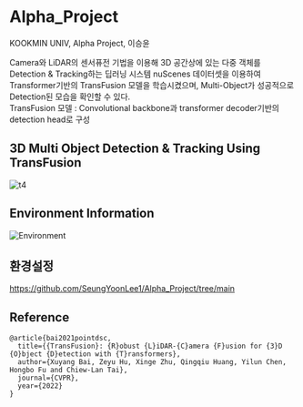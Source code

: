 # Alpha_Project
KOOKMIN UNIV, Alpha Project, 이승윤

Camera와 LiDAR의 센서퓨전 기법을 이용해 3D 공간상에 있는 다중 객체를 Detection & Tracking하는 딥러닝 시스템
nuScenes 데이터셋을 이용하여 Transformer기반의 TransFusion 모델을 학습시켰으며, Multi-Object가 성공적으로 Detection된 모습을 확인할 수 있다. <br>
TransFusion 모델 : Convolutional backbone과 transformer decoder기반의 detection head로 구성

## 3D Multi Object Detection & Tracking Using TransFusion
![t4](https://user-images.githubusercontent.com/69844293/174959258-7c6e7195-baf0-4aec-9470-a392015f623a.png)

## Environment Information 
![Environment](https://user-images.githubusercontent.com/69844293/174957423-b63d7352-98d3-44ca-b8a1-c91a7f92e31f.png)

## 환경설정
https://github.com/SeungYoonLee1/Alpha_Project/tree/main


## Reference
```
@article{bai2021pointdsc,
  title={{TransFusion}: {R}obust {L}iDAR-{C}amera {F}usion for {3}D {O}bject {D}etection with {T}ransformers},
  author={Xuyang Bai, Zeyu Hu, Xinge Zhu, Qingqiu Huang, Yilun Chen, Hongbo Fu and Chiew-Lan Tai},
  journal={CVPR},
  year={2022}
}
```
